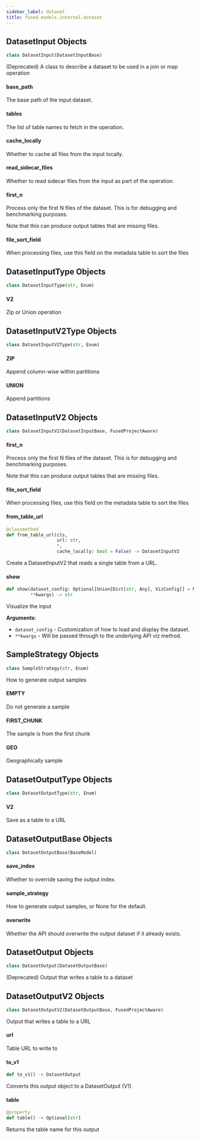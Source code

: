 ```yaml
---
sidebar_label: dataset
title: fused.models.internal.dataset
---
```


## DatasetInput Objects

```python
class DatasetInput(DatasetInputBase)
```

(Deprecated) A class to describe a dataset to be used in a join or map operation

#### base\_path

The base path of the input dataset.

#### tables

The list of table names to fetch in the operation.

#### cache\_locally

Whether to cache all files from the input locally.

#### read\_sidecar\_files

Whether to read sidecar files from the input as part of the operation.

#### first\_n

Process only the first N files of the dataset. This is for debugging and benchmarking purposes.

Note that this can produce output tables that are missing files.

#### file\_sort\_field

When processing files, use this field on the metadata table to sort the files

## DatasetInputType Objects

```python
class DatasetInputType(str, Enum)
```

#### V2

Zip or Union operation

## DatasetInputV2Type Objects

```python
class DatasetInputV2Type(str, Enum)
```

#### ZIP

Append column-wise within partitions

#### UNION

Append partitions

## DatasetInputV2 Objects

```python
class DatasetInputV2(DatasetInputBase, FusedProjectAware)
```

#### first\_n

Process only the first N files of the dataset. This is for debugging and benchmarking purposes.

Note that this can produce output tables that are missing files.

#### file\_sort\_field

When processing files, use this field on the metadata table to sort the files

#### from\_table\_url

```python
@classmethod
def from_table_url(cls,
                   url: str,
                   *,
                   cache_locally: bool = False) -> DatasetInputV2
```

Create a DatasetInputV2 that reads a single table from a URL.

#### show

```python
def show(dataset_config: Optional[Union[Dict[str, Any], VizConfig]] = None,
         **kwargs) -> str
```

Visualize the input

**Arguments**:

- `dataset_config` - Customization of how to load and display the dataset.
- `**kwargs` - Will be passed through to the underlying API viz method.

## SampleStrategy Objects

```python
class SampleStrategy(str, Enum)
```

How to generate output samples

#### EMPTY

Do not generate a sample

#### FIRST\_CHUNK

The sample is from the first chunk

#### GEO

Geographically sample

## DatasetOutputType Objects

```python
class DatasetOutputType(str, Enum)
```

#### V2

Save as a table to a URL

## DatasetOutputBase Objects

```python
class DatasetOutputBase(BaseModel)
```

#### save\_index

Whether to override saving the output index.

#### sample\_strategy

How to generate output samples, or None for the default.

#### overwrite

Whether the API should overwrite the output dataset if it already exists.

## DatasetOutput Objects

```python
class DatasetOutput(DatasetOutputBase)
```

(Deprecated) Output that writes a table to a dataset

## DatasetOutputV2 Objects

```python
class DatasetOutputV2(DatasetOutputBase, FusedProjectAware)
```

Output that writes a table to a URL

#### url

Table URL to write to

#### to\_v1

```python
def to_v1() -> DatasetOutput
```

Converts this output object to a DatasetOutput (V1)

#### table

```python
@property
def table() -> Optional[str]
```

Returns the table name for this output


